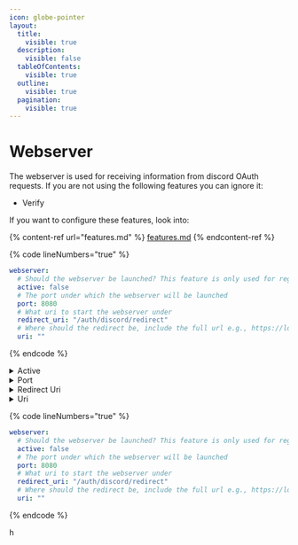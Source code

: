 ```yaml
---
icon: globe-pointer
layout:
  title:
    visible: true
  description:
    visible: false
  tableOfContents:
    visible: true
  outline:
    visible: true
  pagination:
    visible: true
---
```


# Webserver

The webserver is used for receiving information from discord OAuth requests. If you are not using the following features you can ignore it:

* Verify

If you want to configure these features, look into:

{% content-ref url="features.md" %}
[features.md](features.md)
{% endcontent-ref %}

{% code lineNumbers="true" %}
```yaml
webserver:
  # Should the webserver be launched? This feature is only used for regulars
  active: false
  # The port under which the webserver will be launched
  port: 8080
  # What uri to start the webserver under
  redirect_uri: "/auth/discord/redirect"
  # Where should the redirect be, include the full url e.g., https://localhost:80/auth/discord/redirect
  uri: ""
```
{% endcode %}

<details>

<summary>Active</summary>

Defines if the webserver should be started

</details>

<details>

<summary>Port</summary>

{% hint style="warning" %}
If you are using docker, make sure to bind the ports correctly in your compose config.
{% endhint %}

The port under which the webserver will be occupying.&#x20;

</details>

<details>

<summary>Redirect Uri</summary>

The uri the webserver will be trying to catch incoming connections from the discord OAuth api from.

</details>

<details>

<summary>Uri</summary>

{% hint style="warning" %}
Make sure  you are including http://, the correct port and the redirect url, exactly as is
{% endhint %}

The full redirect uri. Make sure you use your correct url, port etc. This could look something like this: `http://localhost:8080/auth/discord/redirect`

</details>

{% code lineNumbers="true" %}
```yaml
webserver:
  # Should the webserver be launched? This feature is only used for regulars
  active: false
  # The port under which the webserver will be launched
  port: 8080
  # What uri to start the webserver under
  redirect_uri: "/auth/discord/redirect"
  # Where should the redirect be, include the full url e.g., https://localhost:80/auth/discord/redirect
  uri: ""
```
{% endcode %}

h

